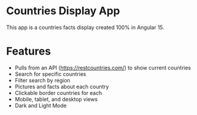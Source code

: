 # Countries Display App

This app is a countries facts display created 100% in Angular 15.

# Features
- Pulls from an API (https://restcountries.com/) to show current countries
- Search for specific countries
- Filter search by region
- Pictures and facts about each country
- Clickable border countries for each
- Mobile, tablet, and desktop views
- Dark and Light Mode
